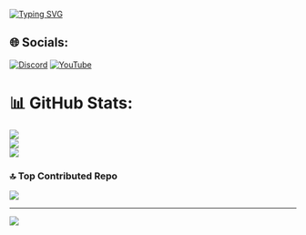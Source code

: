 [![Typing SVG](https://readme-typing-svg.demolab.com?font=Fira+Code&weight=900&size=33&pause=1000&random=false&width=435&lines=Touch+some+grass)](https://git.io/typing-svg)


## 🌐 Socials:
[![Discord](https://img.shields.io/badge/Discord-%237289DA.svg?logo=discord&logoColor=white)](https://discord.gg/https://discord.com/users/1075505032792907776) [![YouTube](https://img.shields.io/badge/YouTube-%23FF0000.svg?logo=YouTube&logoColor=white)](https://youtube.com/@UCXEYwDXq83drJBhNhuMMUqA) 
# 📊 GitHub Stats:
![](https://github-readme-stats.vercel.app/api?username=Storm772&theme=shadow_blue&hide_border=false&include_all_commits=false&count_private=false)<br/>
![](https://github-readme-streak-stats.herokuapp.com/?user=Storm772&theme=shadow_blue&hide_border=false)<br/>
![](https://github-readme-stats.vercel.app/api/top-langs/?username=Storm772&theme=shadow_blue&hide_border=false&include_all_commits=false&count_private=false&layout=compact)


### 🔝 Top Contributed Repo
![](https://github-contributor-stats.vercel.app/api?username=Storm772&limit=5&theme=dark&combine_all_yearly_contributions=true)

---
[![](https://visitcount.itsvg.in/api?id=Storm772&icon=0&color=0)](https://visitcount.itsvg.in)

<!-- Proudly created with GPRM ( https://gprm.itsvg.in ) -->
